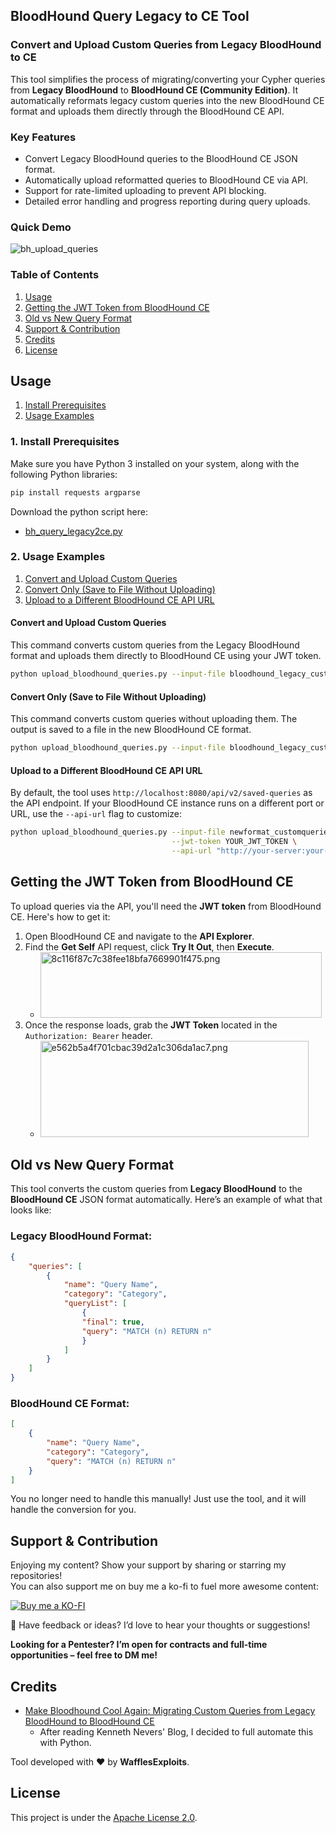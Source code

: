 ## BloodHound Query Legacy to CE Tool

### Convert and Upload Custom Queries from Legacy BloodHound to CE

This tool simplifies the process of migrating/converting your Cypher queries from **Legacy BloodHound** to **BloodHound CE (Community Edition)**. It automatically reformats legacy custom queries into the new BloodHound CE format and uploads them directly through the BloodHound CE API.

### Key Features

- Convert Legacy BloodHound queries to the BloodHound CE JSON format.
- Automatically upload reformatted queries to BloodHound CE via API.
- Support for rate-limited uploading to prevent API blocking.
- Detailed error handling and progress reporting during query uploads.

### Quick Demo

![bh_upload_queries](https://github.com/user-attachments/assets/a6d6bce1-749d-4d72-bade-a5b10bf2b0b7)

### Table of Contents

1.  [Usage](#usage)
2.  [Getting the JWT Token from BloodHound CE](#getting-the-jwt-token-from-bloodhound-ce)
3.  [Old vs New Query Format](#old-vs-new-query-format)
4.  [Support & Contribution](#support-contribution)
5.  [Credits](#credits)
6.  [License](#license)

## Usage

1.  [Install Prerequisites](#1-install-prerequisites)
2.  [Usage Examples](#2-usage-examples)

### 1\. Install Prerequisites

Make sure you have Python 3 installed on your system, along with the following Python libraries:

```bash
pip install requests argparse
```

Download the python script here:
- [bh_query_legacy2ce.py](https://github.com/WafflesExploits/Bloodhound-query-legacy2ce/blob/main/bh_query_legacy2ce.py)

### 2\. Usage Examples

1.  [Convert and Upload Custom Queries](#convert-and-upload-custom-queries)
2.  [Convert Only (Save to File Without Uploading)](#convert-only-save-to-file-without-uploading)
3.  [Upload to a Different BloodHound CE API URL](#upload-to-a-different-bloodhound-ce-api-url)

#### Convert and Upload Custom Queries

This command converts custom queries from the Legacy BloodHound format and uploads them directly to BloodHound CE using your JWT token.

```bash
python upload_bloodhound_queries.py --input-file bloodhound_legacy_customqueries.json --jwt-token YOUR_JWT_TOKEN
```

#### Convert Only (Save to File Without Uploading)

This command converts custom queries without uploading them. The output is saved to a file in the new BloodHound CE format.

```bash
python upload_bloodhound_queries.py --input-file bloodhound_legacy_customqueries.json --convert-only --output-file newformat_customqueries.json
```

#### Upload to a Different BloodHound CE API URL

By default, the tool uses `http://localhost:8080/api/v2/saved-queries` as the API endpoint. If your BloodHound CE instance runs on a different port or URL, use the `--api-url` flag to customize:

```bash
python upload_bloodhound_queries.py --input-file newformat_customqueries.json \
                                    --jwt-token YOUR_JWT_TOKEN \
                                    --api-url "http://your-server:your-port/api/v2/saved-queries"
```

## Getting the JWT Token from BloodHound CE

To upload queries via the API, you'll need the **JWT token** from BloodHound CE. Here's how to get it:

1.  Open BloodHound CE and navigate to the **API Explorer**.
2.  Find the **Get Self** API request, click **Try It Out**, then **Execute**.
    - <img src=":/837f0e93cbe141319eaa353be1402439" alt="8c116f87c7c38fee18bfa7669901f475.png" width="450" height="105" class="jop-noMdConv">
3.  Once the response loads, grab the **JWT Token** located in the `Authorization: Bearer` header.
    - <img src=":/2bfcbbf271ab47afb56f822645654d7b" alt="e562b5a4f701cbac39d2a1c306da1ac7.png" width="429" height="154" class="jop-noMdConv">

## Old vs New Query Format

This tool converts the custom queries from **Legacy BloodHound** to the **BloodHound CE** JSON format automatically. Here’s an example of what that looks like:

### Legacy BloodHound Format:

```json
{
    "queries": [
        {
            "name": "Query Name",
            "category": "Category",
            "queryList": [
                { 
                "final": true, 
                "query": "MATCH (n) RETURN n" 
                }
            ]
        }
    ]
}
```

### BloodHound CE Format:

```json
[
    {
        "name": "Query Name",
        "category": "Category",
        "query": "MATCH (n) RETURN n"
    }
]
```

You no longer need to handle this manually! Just use the tool, and it will handle the conversion for you.

## Support & Contribution

Enjoying my content? Show your support by sharing or starring my repositories!  
You can also support me on buy me a ko-fi to fuel more awesome content:

[![Buy me a KO-FI](https://img.shields.io/badge/-Buy%20me%20a%20KOFI-FF5F1D?style=for-the-badge&logo=KO-FI&logoColor=fff)](https://ko-fi.com/wafflesexploits)

💬 Have feedback or ideas? I’d love to hear your thoughts or suggestions!

**Looking for a Pentester? I’m open for contracts and full-time opportunities – feel free to DM me!**

## Credits

- [Make Bloodhound Cool Again: Migrating Custom Queries from Legacy BloodHound to BloodHound CE](https://medium.com/seercurity-spotlight/make-bloodhound-cool-again-migrating-custom-queries-from-legacy-bloodhound-to-bloodhound-ce-83cffcfe5b64)
    - After reading Kenneth Nevers' Blog, I decided to full automate this with Python.

Tool developed with ❤️ by **WafflesExploits**.

## License

This project is under the [Apache License 2.0](https://github.com/WafflesExploits/Bloodhound-query-legacy2ce/blob/main/LICENSE).
